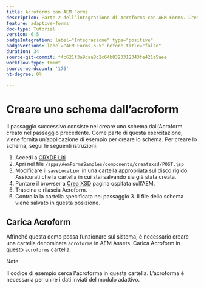 ```yaml
---
title: Acroforms con AEM Forms
description: Parte 2 dell’integrazione di Acroforms con AEM Forms. Crea uno schema da un Acroform.
feature: adaptive-forms
doc-type: Tutorial
version: 6.5
badgeIntegration: label="Integrazione" type="positive"
badgeVersions: label="AEM Forms 6.5" before-title="false"
duration: 34
source-git-commit: f4c621f3a9caa8c2c64b8323312343fe421a5aee
workflow-type: tm+mt
source-wordcount: '176'
ht-degree: 0%

---
```



# Creare uno schema dall’acroform

Il passaggio successivo consiste nel creare uno schema dall&#39;Acroform creato nel passaggio precedente. Come parte di questa esercitazione, viene fornita un’applicazione di esempio per creare lo schema. Per creare lo schema, segui le seguenti istruzioni:

1. Accedi a [CRXDE Liti](http://localhost:4502/crx/de)
2. Apri nel file `/apps/AemFormsSamples/components/createxsd/POST.jsp`
3. Modificare il `saveLocation` in una cartella appropriata sul disco rigido. Assicurati che la cartella in cui stai salvando sia già stata creata.
4. Puntare il browser a [Crea XSD](http://localhost:4502/content/DocumentServices/CreateXsd.html) pagina ospitata sull’AEM.
5. Trascina e rilascia Acroform.
6. Controlla la cartella specificata nel passaggio 3. Il file dello schema viene salvato in questa posizione.

## Carica Acroform

Affinché questa demo possa funzionare sul sistema, è necessario creare una cartella denominata `acroforms` in AEM Assets. Carica Acroform in questo `acroforms` cartella.

>[!NOTE]
>
>Il codice di esempio cerca l&#39;acroforma in questa cartella. L’acroforma è necessaria per unire i dati inviati del modulo adattivo.
